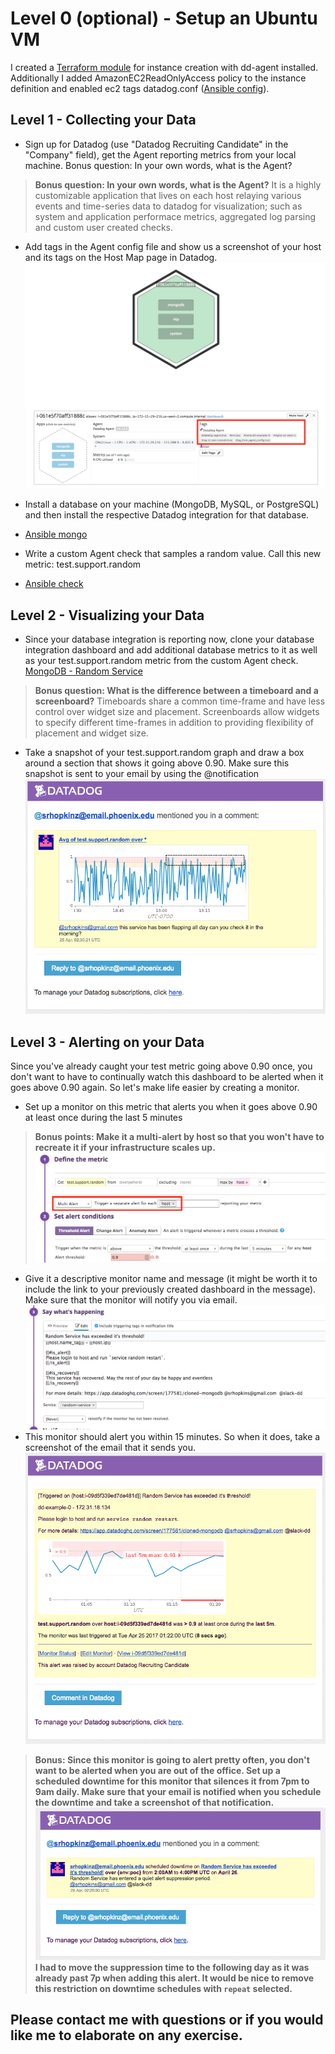 
# Level 0 (optional) - Setup an Ubuntu VM

I created a [Terraform module](terraform/main.tf) for instance creation with dd-agent installed. Additionally I added AmazonEC2ReadOnlyAccess policy to the instance definition and enabled ec2 tags datadog.conf ([Ansible config](ansible/dd-conf.yaml)).

## Level 1 - Collecting your Data

* Sign up for Datadog (use "Datadog Recruiting Candidate" in the "Company" field), get the Agent reporting metrics from your local machine.
Bonus question: In your own words, what is the Agent?


>**Bonus question: In your own words, what is the Agent?**
>It is a highly customizable application that lives on each host relaying various events and time-series data to datadog for visualization; such as system and application performace metrics, aggregated log parsing and custom user created checks. 

* Add tags in the Agent config file and show us a screenshot of your host and its tags on the Host Map page in Datadog.
![alt text](images/host_tags.png "Host Tags")

* Install a database on your machine (MongoDB, MySQL, or PostgreSQL) and then install the respective Datadog integration for that database.
 * [Ansible mongo](ansible/mongo.yaml)
* Write a custom Agent check that samples a random value. Call this new metric: test.support.random
 * [Ansible check](ansible/check.yaml)

## Level 2 - Visualizing your Data

* Since your database integration is reporting now, clone your database integration dashboard and add additional database metrics to it as well as your test.support.random metric from the custom Agent check. [MongoDB - Random Service](https://app.datadoghq.com/screen/177581/mongodb---random-service)

> **Bonus question: What is the difference between a timeboard and a screenboard?** Timeboards share a common time-frame and have less control over widget size and placement. Screenboards allow widgets to specify different time-frames in addition to providing flexibility of placement and widget size.

* Take a snapshot of your test.support.random graph and draw a box around a section that shows it going above 0.90. Make sure this snapshot is sent to your email by using the @notification
![alt text](images/snapshot_comment.png "Snapshot Comment")

## Level 3 - Alerting on your Data

Since you've already caught your test metric going above 0.90 once, you don't want to have to continually watch this dashboard to be alerted when it goes above 0.90 again. So let's make life easier by creating a monitor.

* Set up a monitor on this metric that alerts you when it goes above 0.90 at least once during the last 5 minutes
> **Bonus points: Make it a multi-alert by host so that you won't have to recreate it if your infrastructure scales up.**![alt text](images/bonus_multi_alert.png "Multi Alert")
* Give it a descriptive monitor name and message (it might be worth it to include the link to your previously created dashboard in the message). Make sure that the monitor will notify you via email.
![alt text](images/alert_config_message.png "Alert Message Config")
* This monitor should alert you within 15 minutes. So when it does, take a screenshot of the email that it sends you.
![alt text](images/email_alert.png "Email Alert")

> **Bonus: Since this monitor is going to alert pretty often, you don't want to be alerted when you are out of the office. Set up a scheduled downtime for this monitor that silences it from 7pm to 9am daily. Make sure that your email is notified when you schedule the downtime and take a screenshot of that notification.**
![alt text](images/alert_downtime.png "Alert Suppression/Downtime")
**I had to move the suppression time to the following day as it was already past 7p when adding this alert. It would be nice to remove this restriction on downtime schedules with `repeat` selected.**

## Please contact me with questions or if you would like me to elaborate on any exercise.
